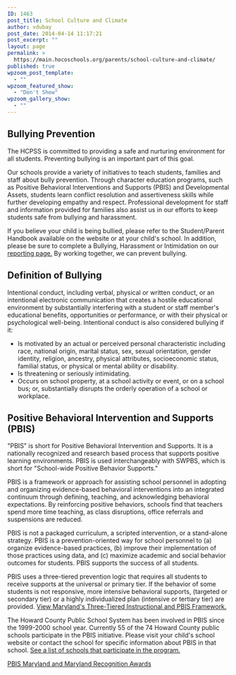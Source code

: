 ```yaml
---
ID: 1463
post_title: School Culture and Climate
author: vdubay
post_date: 2014-04-14 11:17:21
post_excerpt: ""
layout: page
permalink: >
  https://main.hocoschools.org/parents/school-culture-and-climate/
published: true
wpzoom_post_template:
  - ""
wpzoom_featured_show:
  - "Don't Show"
wpzoom_gallery_show:
  - ""
---
```

<h2><a name="bully_prevent"></a>Bullying Prevention</h2>

<p>The HCPSS is committed to providing a safe and nurturing environment for all students. Preventing bullying is an important part of this goal.</p>

<p>Our schools provide a variety of initiatives to teach students, families and staff about bully prevention. Through character education programs, such as Positive Behavioral Interventions and Supports (PBIS) and Developmental Assets, students learn conflict resolution and assertiveness skills while further developing empathy and respect. Professional development for staff and information provided for families also assist us in our efforts to keep students safe from bullying and harassment.</p>

<p>If you believe your child is being bullied, please refer to the Student/Parent Handbook available on the website or at your child's school. In addition, please be sure to complete a Bullying, Harassment or Intimidation on our <a href="/parents/school-culture-and-climate/report-bullying/">reporting page.</a> By working together, we can prevent bullying.</p>

<h2>Definition of Bullying</h2>
<p>Intentional conduct, including verbal, physical or written conduct, or an intentional electronic communication that creates a hostile educational environment by substantially interfering with a student or staff member's educational benefits, opportunities or performance, or with their physical or psychological well-being. Intentional conduct is also considered bullying if it:</p>

<ul>
  <li>Is motivated by an actual or perceived personal characteristic including race, national origin, marital status, sex, sexual orientation, gender identity, religion, ancestry, physical attributes, socioeconomic status, familial status, or physical or mental ability or disability.</li>
  <li>Is threatening or seriously intimidating.</li>
  <li>Occurs on school property, at a school activity or event, or on a school bus; or, substantially disrupts the orderly operation of a school or workplace.</li>
</ul>

<h2><a name="pbis"></a>Positive Behavioral Intervention and Supports (PBIS)</h2>
<p>&quot;PBIS&quot; is short for Positive Behavioral Intervention and Supports. It is a nationally recognized and research based process that supports positive learning environments. PBIS is used interchangeably with SWPBS, which is short for &quot;School-wide Positive Behavior Supports.&quot;</p>

<p>PBIS is a framework or approach for assisting school personnel in adopting and organizing evidence-based behavioral interventions into an integrated continuum through defining, teaching, and acknowledging behavioral expectations. By reinforcing positive behaviors, schools find that teachers spend more time teaching, as class disruptions, office referrals and suspensions are reduced.</p>

<p>PBIS is not a packaged curriculum, a scripted intervention, or a stand-alone strategy. PBIS is a prevention-oriented way for school personnel to (a) organize evidence-based practices, (b) improve their implementation of those practices using data, and (c) maximize academic and social behavior outcomes for students. PBIS supports the success of all students.</p>

<p>PBIS uses a three-tiered prevention logic that requires all students to receive supports at the universal or primary tier. If the behavior of some students is not responsive, more intensive behavioral supports, (targeted or secondary tier) or a highly individualized plan (intensive or tertiary tier) are provided. <a href="/parents/school-culture-and-climate/instructional-and-pbis-framework/">View Maryland's Three-Tiered Instructional and PBIS Framework.</a></p>

<p>The Howard County Public School System has been involved in PBIS since the 1999-2000 school year. Currently 55 of the 74 Howard County public schools participate in the PBIS initiative. Please visit your child's school website or contact the school for specific information about PBIS in that school. <a href="/parents/pbis/#list">See a list of schools that participate in the program.</a></p>

<p><a href="/parents/pbis/"> PBIS Maryland and Maryland Recognition Awards</a></p>